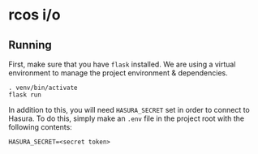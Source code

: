 # rcos i/o

## Running

First, make sure that you have `flask` installed. We are using a virtual environment
to manage the project environment & dependencies.

```
. venv/bin/activate
flask run
```

In addition to this, you will need `HASURA_SECRET` set in order to connect to Hasura. To do this,
simply make an `.env` file in the project root with the following contents:

```
HASURA_SECRET=<secret token>
```
